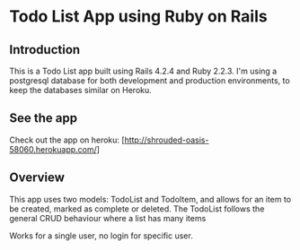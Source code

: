 Todo List App using Ruby on Rails
=====================


Introduction
----------------
This is a Todo List app built using Rails 4.2.4 and Ruby 2.2.3.
I'm using a postgresql database for both development and production environments,
to keep the databases similar on Heroku.

See the app
-------------
Check out the app on heroku: [http://shrouded-oasis-58060.herokuapp.com/]


Overview
-------------
This app uses two models: TodoList and TodoItem,
and allows for an item to be created, marked as complete or deleted.
The TodoList follows the general CRUD behaviour where a list has many items

Works for a single user, no login for specific user.


